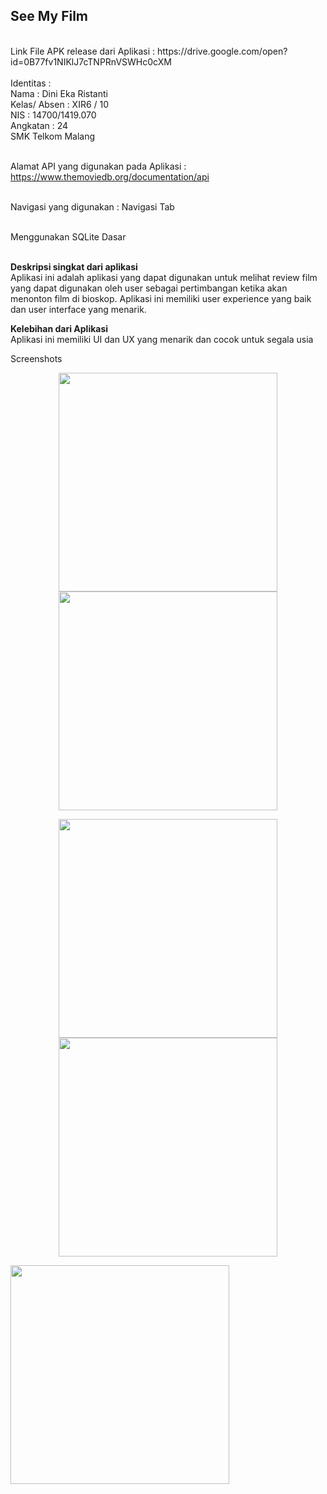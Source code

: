 <h2>See My Film</h2><br>
Link File APK release dari Aplikasi : https://drive.google.com/open?id=0B77fv1NIKlJ7cTNPRnVSWHc0cXM <br><br>
Identitas : <br>
Nama          : Dini Eka Ristanti <br>
Kelas/ Absen  : XIR6 / 10 <br>
NIS           : 14700/1419.070<br>
Angkatan      : 24<br>
SMK Telkom Malang<br> <br>

Alamat API yang digunakan pada Aplikasi : https://www.themoviedb.org/documentation/api <br><br>

Navigasi yang digunakan : Navigasi Tab <br><br>

Menggunakan SQLite Dasar<br><br>

<b>Deskripsi singkat dari aplikasi</b> <br>
Aplikasi ini adalah aplikasi yang dapat digunakan untuk melihat review film yang dapat digunakan oleh user sebagai pertimbangan ketika akan menonton film di bioskop. Aplikasi ini memiliki user experience yang baik dan user interface yang menarik.


<b>Kelebihan dari Aplikasi </b> <br>
Aplikasi ini memiliki UI dan UX yang menarik dan cocok untuk segala usia<br>

Screenshots <br>
<p align="center">
<img src="https://cloud.githubusercontent.com/assets/22124865/26035964/655c7912-38ff-11e7-9ae2-572d3bb1fdf9.png" width="350"/><br>
<img src="https://cloud.githubusercontent.com/assets/22124865/26035965/6fa20612-38ff-11e7-8041-e4353f4dd841.png " width = "350"/> <br> 
</p>
<p align = "center">
<img src=" https://cloud.githubusercontent.com/assets/22124865/26035967/75300c96-38ff-11e7-83dc-6b07d517aced.png" width="350"/><br>
<img src=" https://cloud.githubusercontent.com/assets/22124865/26035970/7e9062b8-38ff-11e7-83e7-bc12d2bdbe87.png" width="350"/><br>
</p>
<p>
<img src=" https://cloud.githubusercontent.com/assets/22124865/26036113/24f02d80-3902-11e7-9f99-fdbdf84c30b4.png" width="350"/> <br>
</p>


